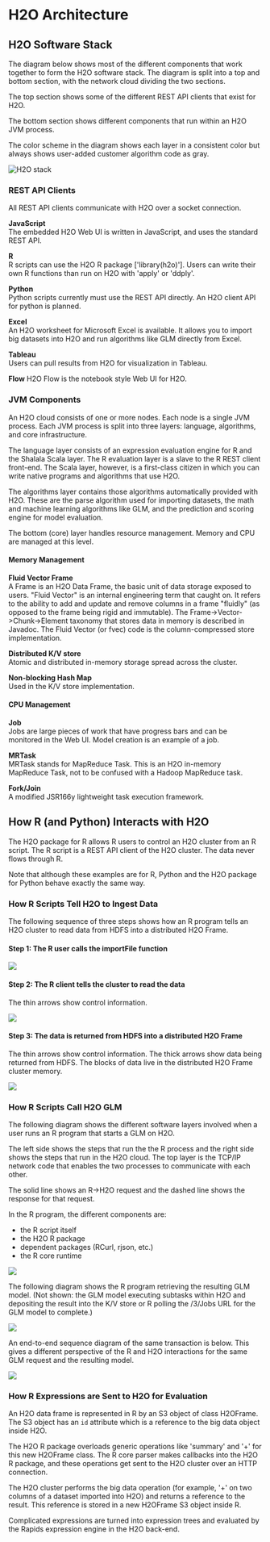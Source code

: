 # H2O Architecture

## H2O Software Stack

The diagram below shows most of the different components that work
together to form the H2O software stack.  The diagram is split into a
top and bottom section, with the network cloud dividing the two
sections.

The top section shows some of the different REST API clients that
exist for H2O.

The bottom section shows different components that run within an H2O
JVM process.

The color scheme in the diagram shows each layer in a consistent color
but always shows user-added customer algorithm code as gray.

![H2O stack](images/h2o_stack.png)


### REST API Clients

All REST API clients communicate with H2O over a socket connection.

**JavaScript**   
  The embedded H2O Web UI is written in JavaScript, and uses the standard
  REST API.

**R**   
  R scripts can use the H2O R package ['library(h2o)'].  Users can
  write their own R functions than run on H2O with 'apply' or 'ddply'.

**Python**   
  Python scripts currently must use the REST API directly.  An H2O client
  API for python is planned.

**Excel**   
  An H2O worksheet for Microsoft Excel is available.  It allows you to
  import big datasets into H2O and run algorithms like GLM directly from
  Excel.

**Tableau**   
  Users can pull results from H2O for visualization in Tableau.
  
**Flow**
  H2O Flow is the notebook style Web UI for H2O.


### JVM Components

An H2O cloud consists of one or more nodes.  Each node is a single JVM
process.  Each JVM process is split into three layers: language,
algorithms, and core infrastructure.

The language layer consists of an expression evaluation engine for R
and the Shalala Scala layer.  The R evaluation layer is a slave to the
R REST client front-end.  The Scala layer, however, is a first-class
citizen in which you can write native programs and algorithms that use
H2O.

The algorithms layer contains those algorithms automatically provided
with H2O.  These are the parse algorithm used for importing datasets,
the math and machine learning algorithms like GLM, and the prediction
and scoring engine for model evaluation.

The bottom (core) layer handles resource management.  Memory and CPU
are managed at this level.

#### Memory Management

**Fluid Vector Frame**   
  A Frame is an H2O Data Frame, the basic unit of data storage exposed
  to users.  "Fluid Vector" is an internal engineering term that
  caught on.  It refers to the ability to add and update and remove
  columns in a frame "fluidly" (as opposed to the frame being rigid and
  immutable).  The Frame->Vector->Chunk->Element taxonomy that stores
  data in memory is described in Javadoc.  The Fluid Vector (or fvec)
  code is the column-compressed store implementation.

**Distributed K/V store**   
  Atomic and distributed in-memory storage spread across the cluster.

**Non-blocking Hash Map**   
  Used in the K/V store implementation.

#### CPU Management

**Job**   
  Jobs are large pieces of work that have progress bars and can be 
  monitored in the Web UI.  Model creation is an example of a job.

**MRTask**   
  MRTask stands for MapReduce Task.  This is an H2O in-memory MapReduce
  Task, not to be confused with a Hadoop MapReduce task.

**Fork/Join**   
  A modified JSR166y lightweight task execution framework.


## How R (and Python) Interacts with H2O

The H2O package for R allows R users to control an H2O cluster from an R script.  The R script is a REST API client of the H2O cluster.  The data never flows through R.

Note that although these examples are for R, Python and the H2O package for Python behave exactly the same way.

### How R Scripts Tell H2O to Ingest Data

The following sequence of three steps shows how an R program tells an H2O cluster to read data from HDFS into a distributed H2O Frame.

#### Step 1: The R user calls the importFile function

![](images/r_hdfs_read_step1.png)

#### Step 2: The R client tells the cluster to read the data

The thin arrows show control information.

![](images/r_hdfs_read_step2.png)

#### Step 3: The data is returned from HDFS into a distributed H2O Frame

The thin arrows show control information.
The thick arrows show data being returned from HDFS.
The blocks of data live in the distributed H2O Frame cluster memory.

![](images/r_hdfs_read_step3.png)


### How R Scripts Call H2O GLM

The following diagram shows the different software layers involved
when a user runs an R program that starts a GLM on H2O.

The left side shows the steps that run the the R process and the
right side shows the steps that run in the H2O cloud.  The top layer
is the TCP/IP network code that enables the two processes to
communicate with each other.

The solid line shows an R->H2O request and the dashed line shows
the response for that request.

In the R program, the different components are: 

* the R script itself
* the H2O R package
* dependent packages (RCurl, rjson, etc.)
* the R core runtime

![](images/start_glm_from_r.png)

The following diagram shows the R program retrieving the resulting GLM
model.  (Not shown: the GLM model executing subtasks within
H2O and depositing the result into the K/V store or R
polling the /3/Jobs URL for the GLM model to complete.)

![](images/retrieve_glm_result_from_r.png)

An end-to-end sequence diagram of the same transaction is below.
This gives a different perspective of the R and H2O interactions for the same 
GLM request and the resulting model.

![](images/run_glm_from_r.png)


### How R Expressions are Sent to H2O for Evaluation

An H2O data frame is represented in R by an S3 object of class
H2OFrame.  The S3 object has an `id` attribute which is a reference to
the big data object inside H2O.

The H2O R package overloads generic operations like 'summary' and '+'
for this new H2OFrame class.  The R core parser makes callbacks
into the H2O R package, and these operations get sent to the H2O cluster over an
HTTP connection.

The H2O cluster performs the big data operation (for example, '+' on two columns
of a dataset imported into H2O) and returns a reference to the result.
This reference is stored in a new H2OFrame S3 object inside R.

Complicated expressions are turned into expression trees and evaluated by the
Rapids expression engine in the H2O back-end.
